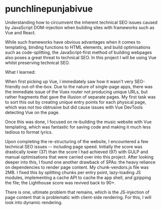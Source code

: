 # punchlinepunjabivue

Understanding how to circumvent the inherent technical SEO issues caused by JavaScript DOM-injection when building sites with frameworks such as Vue and React.

While such frameworks have obvious advantages when it comes to templating, binding functions to HTML elements, and build optimisations such as code-splitting, the JavaScript-first method of building webpages also poses a great threat to technical SEO. In this project I will be using Vue whilst preserving technical SEO.

What I learned:

When first picking up Vue, I immediately saw how it wasn't very SEO-friendly out-of-the-box. Due to the nature of single-page apps, there was the immediate issue of the Vuex router not producing unique URLs, but rather fragments that gave the illusion of separate pages. My first task was to sort this out by creating unique entry points for each physical page, which was not too obtrusive but did cause issues with Vue DevTools detecting Vue on the page.

Once this was done, I focused on re-building the music website with Vue templating, which was fantastic for saving code and making it much less tedious to format lyrics. 

Upon completing the re-structuring of the website, I encountered a few technical SEO issues -- including page speed. Initially the score was drastically lower (37) than the score I had achieved (97) with GULP and manual optimisations that were carried over into this project. After looking deeper into this, I found one another drawback of SPAs: the heavy reliance on dependencies to render page content. My chunk-vendors.js file was 2MB. I fixed this by splitting chunks per entry point, lazy-loading JS modules, implementing a cache API to cache the app shell, and gzipping the file; the Lighthouse score was revived back to 90+. 

There is one, ultimate problem that remains, which is the JS-injection of page content that is problematic with client-side rendering. For this, I will look into dynamic rendering. 
